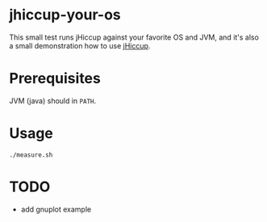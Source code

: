 jhiccup-your-os
===============

This small test runs jHiccup against your favorite OS and JVM, and it's also a small demonstration how to use [jHiccup](http://www.azulsystems.com/jHiccup).

# Prerequisites
JVM (java) should in `PATH`.

# Usage

```
./measure.sh
```

# TODO
- add gnuplot example
